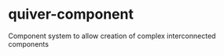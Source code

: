 
quiver-component
================

Component system to allow creation of complex interconnected components